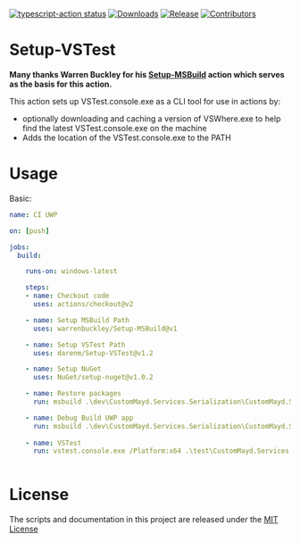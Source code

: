 [![typescript-action status](https://github.com/actions/typescript-action/workflows/build-test/badge.svg)](https://github.com/actions/typescript-action/workflows/build-test/badge.svg)
[![Downloads](https://img.shields.io/github/downloads/darenm/Setup-VSTest/total.svg?label=Downloads)](https://github.com/darenm/Setup-VSTest/releases/)
[![Release](https://img.shields.io/github/release/darenm/Setup-VSTest.svg?label=Release)](https://github.com/darenm/Setup-VSTest/releases)
[![Contributors](https://img.shields.io/github/contributors/darenm/Setup-VSTest?label=Contributors)](https://github.com/darenm/Setup-VSTest/graphs/contributors)

# Setup-VSTest

**Many thanks Warren Buckley for his [Setup-MSBuild](https://github.com/warrenbuckley/Setup-MSBuild) action which serves as the basis for this action.**

This action sets up VSTest.console.exe as a CLI tool for use in actions by:
- optionally downloading and caching a version of VSWhere.exe to help find the latest VSTest.console.exe on the machine
- Adds the location of the VSTest.console.exe to the PATH


# Usage

Basic:
```yaml
name: CI UWP

on: [push]

jobs:
  build:

    runs-on: windows-latest

    steps:
    - name: Checkout code
      uses: actions/checkout@v2

    - name: Setup MSBuild Path
      uses: warrenbuckley/Setup-MSBuild@v1

    - name: Setup VSTest Path
      uses: darenm/Setup-VSTest@v1.2

    - name: Setup NuGet
      uses: NuGet/setup-nuget@v1.0.2

    - name: Restore packages
      run: msbuild .\dev\CustomMayd.Services.Serialization\CustomMayd.Services.Serialization.sln -t:restore

    - name: Debug Build UWP app
      run: msbuild .\dev\CustomMayd.Services.Serialization\CustomMayd.Services.Serialization.sln /p:Configuration=Debug /p:AppxBundlePlatforms="x86|x64|ARM" /p:AppxPackageDir=".\AppxPackages" /p:AppxBundle=Always /p:UapAppxPackageBuildMode=StoreUpload
      
    - name: VSTest
      run: vstest.console.exe /Platform:x64 .\test\CustomMayd.Services.Serialization.Tests\AppxPackages\CustomMayd.Services.Serialization.Tests_1.0.0.0_Debug_Test\CustomMayd.Services.Serialization.Tests_1.0.0.0_x86_Debug.appx



```

# License

The scripts and documentation in this project are released under the [MIT License](LICENSE)

